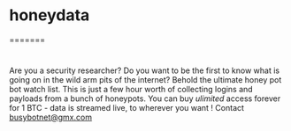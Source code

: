 # honeydata
=======
# 

Are you a security researcher? Do you want to be the first to know what is going on in the wild arm pits of the internet? Behold the ultimate honey pot bot watch list. This is just a few hour worth of collecting logins and payloads from a bunch of honeypots. You can buy *ulimited* access forever for 1 BTC - data is streamed live, to wherever you want !  Contact busybotnet@gmx.com
